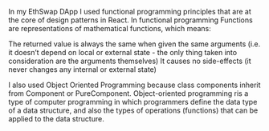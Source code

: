 In my EthSwap DApp I used functional programming principles that are at the core of design patterns in React. In functional programming Functions are representations of mathematical functions, which means:

The returned value is always the same when given the same arguments (i.e. it doesn’t depend on local or external state - the only thing taken into consideration are the arguments themselves)
It causes no side-effects (it never changes any internal or external state)

I also used Object Oriented Programming because class components inherit from Component or PureComponent. Object-oriented programming ris a type of computer programming in which programmers define the data type of a data structure, and also the types of operations (functions) that can be applied to the data structure. 

